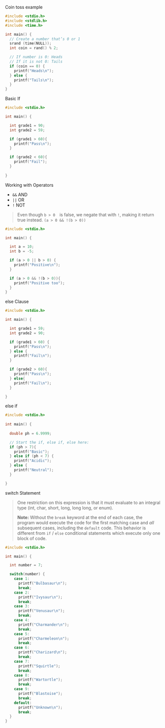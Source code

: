 
Coin toss example
```c
#include <stdio.h>
#include <stdlib.h>
#include <time.h>

int main() {
  // Create a number that’s 0 or 1
  srand (time(NULL));
  int coin = rand() % 2;

  // If number is 0: Heads
  // If it is not 0: Tails
  if (coin == 0) {
    printf("Heads\n");
  } else {
    printf("Tails\n");
  }
}
```

Basic If 
```c
#include <stdio.h>

int main() {

  int grade1 = 90;
  int grade2 = 59;

  if (grade1 > 60){
    printf("Pass\n");
  }

  if (grade2 < 60){
    printf("Fail");
  }
  
}
```


Working with Operators

- `&&` AND
- `||` OR
- `!` NOT

> Even though `b > 0  `is false, we negate that with `!`,  making it return true instead. 
>  `(a > 0 && !(b > 0))`

```c
#include <stdio.h>

int main() {

  int a = 10;
  int b = -5;

  if (a > 0 || b > 0) {
    printf("Positive\n");
  }

  if (a > 0 && !(b > 0)){
    printf("Positive too");
  }
}
```


else Clause
```c
#include <stdio.h>

int main() {

  int grade1 = 59;
  int grade2 = 90;

  if (grade1 > 60) {
    printf("Pass\n");
  } else {
    printf("Fail\n");
  }

  if (grade2 > 60){
    printf("Pass\n");
  } else{
    printf("Fail\n");
  }

}
```


else if
```c
#include <stdio.h>
 
int main() {
 
  double ph = 6.9999;

  // Start the if, else if, else here:
  if (ph > 7){
    printf("Basic");
  } else if (ph < 7) {
    printf("Acidic");
  } else {
    printf("Neutral");
  }

}
```


switch Statement

> One restriction on this expression is that it must evaluate to an integral type (int, char, short, long, long long, or enum).
>
> **Note:** Without the `break` keyword at the end of each case, the program would execute the code for the first matching case and _all_ subsequent cases, including the `default` code. This behavior is different from `if` / `else` conditional statements which execute only one block of code.

```c
#include <stdio.h>

int main() {

  int number = 7;

  switch(number) {
    case 1:
      printf("Bulbasaur\n");
      break;
    case 2:
      printf("Ivysaur\n");
      break;
    case 3:
      printf("Venusaur\n");
      break;
    case 4:
      printf("Charmander\n");
      break;
    case 5:
      printf("Charmeleon\n");
      break;
    case 6:
      printf("Charizard\n");
      break;
    case 7:
      printf("Squirtle");
      break;
    case 8:
      printf("Wartortle");
      break;
    case 9:
      printf("Blastoise");
      break;
    default:
      printf("Unknown\n");
      break;
  }
}
```